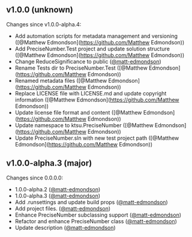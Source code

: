 ## v1.0.0 (unknown)

Changes since v1.0.0-alpha.4:

- Add automation scripts for metadata management and versioning ([@Matthew Edmondson](https://github.com/Matthew Edmondson))
- Add PreciseNumber.Test project and update solution structure ([@Matthew Edmondson](https://github.com/Matthew Edmondson))
- Change ReduceSignificance to public ([@matt-edmondson](https://github.com/matt-edmondson))
- Rename Tests dir to PreciseNumber.Test ([@Matthew Edmondson](https://github.com/Matthew Edmondson))
- Renamed metadata files ([@Matthew Edmondson](https://github.com/Matthew Edmondson))
- Replace LICENSE file with LICENSE.md and update copyright information ([@Matthew Edmondson](https://github.com/Matthew Edmondson))
- Update license file format and content ([@Matthew Edmondson](https://github.com/Matthew Edmondson))
- Update namespace to ktsu.PreciseNumber ([@Matthew Edmondson](https://github.com/Matthew Edmondson))
- Update PreciseNumber.sln with new test project path ([@Matthew Edmondson](https://github.com/Matthew Edmondson))

## v1.0.0-alpha.3 (major)

Changes since 0.0.0.0:

- 1.0.0-alpha.2 ([@matt-edmondson](https://github.com/matt-edmondson))
- 1.0.0-alpha.3 ([@matt-edmondson](https://github.com/matt-edmondson))
- Add .runsettings and update build props ([@matt-edmondson](https://github.com/matt-edmondson))
- Add project files. ([@matt-edmondson](https://github.com/matt-edmondson))
- Enhance PreciseNumber subclassing support ([@matt-edmondson](https://github.com/matt-edmondson))
- Refactor and enhance PreciseNumber class ([@matt-edmondson](https://github.com/matt-edmondson))
- Update description ([@matt-edmondson](https://github.com/matt-edmondson))


